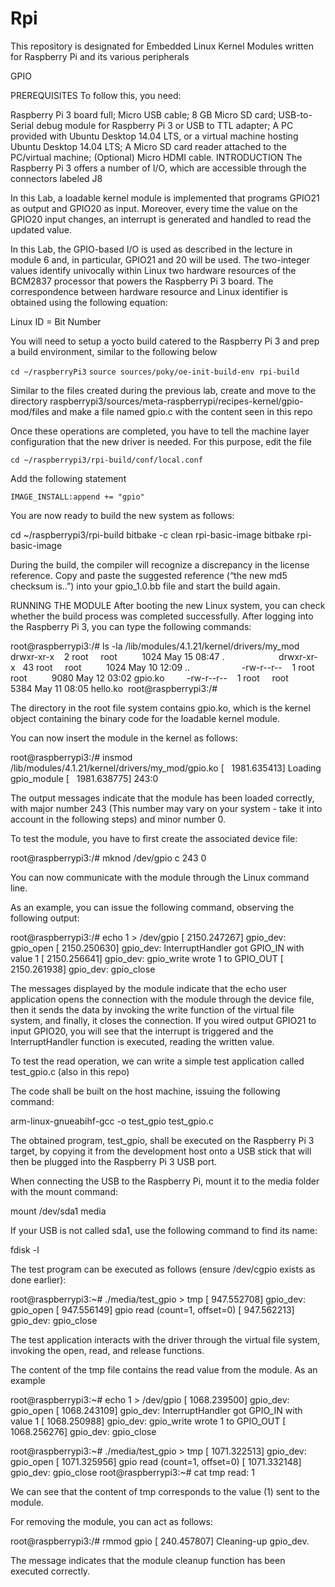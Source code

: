 # Rpi

This repository is designated for Embedded Linux Kernel Modules written for Raspberry Pi and its various peripherals

GPIO

PREREQUISITES
To follow this, you need:

Raspberry Pi 3 board full;
Micro USB cable;
8 GB Micro SD card;
USB-to-Serial debug module for Raspberry Pi 3 or USB to TTL adapter;
A PC provided with Ubuntu Desktop 14.04 LTS, or a virtual machine hosting Ubuntu Desktop 14.04 LTS;
A Micro SD card reader attached to the PC/virtual machine;
(Optional) Micro HDMI cable.
INTRODUCTION
The Raspberry Pi 3 offers a number of I/O, which are accessible through the connectors labeled J8 


In this Lab, a loadable kernel module is implemented that programs GPIO21 as output and GPIO20 as input. Moreover, every time the value on the GPIO20 input changes, an interrupt is generated and handled to read the updated value.

In this Lab, the GPIO-based I/O is used as described in the lecture in module 6 and, in particular, GPIO21 and 20 will be used. The two-integer values identify univocally within Linux two hardware resources of the BCM2837 processor that powers the Raspberry Pi 3 board. The correspondence between hardware resource and Linux identifier is obtained using the following equation:

Linux ID =  Bit Number

You will need to setup a yocto build catered to the Raspberry Pi 3 and prep a build environment, similar to the following below

` cd ~/raspberryPi3 `
` source sources/poky/oe-init-build-env rpi-build `

Similar to the files created during the previous lab, create and move to the directory raspberrypi3/sources/meta-raspberrypi/recipes-kernel/gpio-mod/files and make a file named gpio.c with the content seen in this repo

Once these operations are completed, you have to tell the machine layer configuration that the new driver is needed. For this purpose, edit the file

` cd ~/raspberrypi3/rpi-build/conf/local.conf `

Add the following statement

` IMAGE_INSTALL:append += "gpio" `

You are now ready to build the new system as follows:

cd ~/raspberrypi3/rpi-build
bitbake -c clean rpi-basic-image
bitbake rpi-basic-image

During the build, the compiler will recognize a discrepancy in the license reference. Copy and paste the suggested reference (“the new md5 checksum is..”) into your gpio_1.0.bb file and start the build again.


RUNNING THE MODULE
After booting the new Linux system, you can check whether the build process was completed successfully. After logging into the Raspberry Pi 3, you can type the following commands:

root@raspberrypi3:/# ls -la /lib/modules/4.1.21/kernel/drivers/my_mod
drwxr-xr-x    2 root     root          1024 May 15 08:47 .                     
drwxr-xr-x   43 root     root          1024 May 10 12:09 ..                    
-rw-r--r--    1 root     root          9080 May 12 03:02 gpio.ko        
-rw-r--r--    1 root     root          5384 May 11 08:05 hello.ko 
root@raspberrypi3:/#

The directory in the root file system contains gpio.ko, which is the kernel object containing the binary code for the loadable kernel module.

You can now insert the module in the kernel as follows:

root@raspberrypi3:/# insmod /lib/modules/4.1.21/kernel/drivers/my_mod/gpio.ko
[   1981.635413] Loading gpio_module
[   1981.638775] 243:0

The output messages indicate that the module has been loaded correctly, with major number 243 (This number may vary on your system - take it into account in the following steps) and minor number 0.

To test the module, you have to first create the associated device file:

root@raspberrypi3:/# mknod /dev/gpio c 243 0

You can now communicate with the module through the Linux command line.

As an example, you can issue the following command, observing the following output:

root@raspberrypi3:/# echo 1 > /dev/gpio
[ 2150.247267] gpio_dev: gpio_open
[ 2150.250630] gpio_dev: InterruptHandler got GPIO_IN with value 1
[ 2150.256641] gpio_dev: gpio_write wrote 1 to GPIO_OUT
[ 2150.261938] gpio_dev: gpio_close

The messages displayed by the module indicate that the echo user application opens the connection with the module through the device file, then it sends the data by invoking the write function of the virtual file system, and finally, it closes the connection. If you wired output GPIO21 to input GPIO20, you will see that the interrupt is triggered and the InterruptHandler function is executed, reading the written value.

To test the read operation, we can write a simple test application called test_gpio.c (also in this repo)


The code shall be built on the host machine, issuing the following command:

arm-linux-gnueabihf-gcc -o test_gpio test_gpio.c

The obtained program, test_gpio, shall be executed on the Raspberry Pi 3 target, by copying it from the development host onto a USB stick that will then be plugged into the Raspberry Pi 3 USB port.

When connecting the USB to the Raspberry Pi, mount it to the media folder with the mount command:

mount /dev/sda1 media

If your USB is not called sda1, use the following command to find its name:

fdisk -l

The test program can be executed as follows (ensure /dev/cgpio exists as done earlier):

root@raspberrypi3:~# ./media/test_gpio > tmp
[  947.552708] gpio_dev: gpio_open
[  947.556149] gpio read (count=1, offset=0)
[  947.562213] gpio_dev: gpio_close

The test application interacts with the driver through the virtual file system, invoking the open, read, and release functions.

The content of the tmp file contains the read value from the module. As an example

root@raspberrypi3:~# echo 1 > /dev/gpio
[ 1068.239500] gpio_dev: gpio_open
[ 1068.243109] gpio_dev: InterruptHandler got GPIO_IN with value 1
[ 1068.250988] gpio_dev: gpio_write wrote 1 to GPIO_OUT
[ 1068.256276] gpio_dev: gpio_close

root@raspberrypi3:~# ./media/test_gpio > tmp
[ 1071.322513] gpio_dev: gpio_open
[ 1071.325956] gpio read (count=1, offset=0)
[ 1071.332148] gpio_dev: gpio_close
root@raspberrypi3:~# cat tmp
read: 1

We can see that the content of tmp corresponds to the value (1) sent to the module.

For removing the module, you can act as follows:

root@raspberrypi3:/# rmmod gpio
[  240.457807] Cleaning-up gpio_dev.

The message indicates that the module cleanup function has been executed correctly.